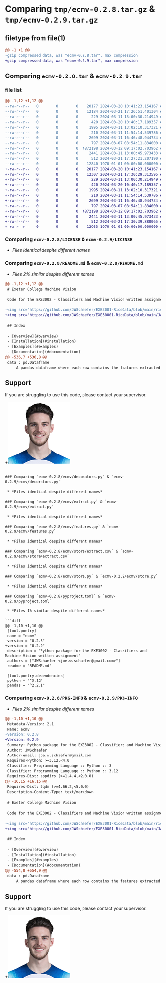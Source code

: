 # Comparing `tmp/ecmv-0.2.8.tar.gz` & `tmp/ecmv-0.2.9.tar.gz`

## filetype from file(1)

```diff
@@ -1 +1 @@
-gzip compressed data, was "ecmv-0.2.8.tar", max compression
+gzip compressed data, was "ecmv-0.2.9.tar", max compression
```

## Comparing `ecmv-0.2.8.tar` & `ecmv-0.2.9.tar`

### file list

```diff
@@ -1,12 +1,12 @@
--rw-r--r--   0        0        0    20177 2024-03-20 10:41:23.154167 ecmv-0.2.8/LICENSE
--rw-r--r--   0        0        0    12184 2024-03-21 17:26:51.401304 ecmv-0.2.8/README.md
--rw-r--r--   0        0        0      229 2024-03-11 13:00:30.214949 ecmv-0.2.8/ecmv/__init__.py
--rw-r--r--   0        0        0      420 2024-03-20 10:40:17.189357 ecmv-0.2.8/ecmv/constants.py
--rw-r--r--   0        0        0     1995 2024-03-11 13:02:10.317321 ecmv-0.2.8/ecmv/decorators.py
--rw-r--r--   0        0        0      210 2024-03-11 11:54:14.539786 ecmv-0.2.8/ecmv/errors.py
--rw-r--r--   0        0        0     2699 2024-03-11 16:46:48.944734 ecmv-0.2.8/ecmv/extract.py
--rw-r--r--   0        0        0      797 2024-03-07 08:54:11.834000 ecmv-0.2.8/ecmv/features.py
--rw-r--r--   0        0        0  4872198 2024-03-12 09:17:02.703962 ecmv-0.2.8/ecmv/store/extract.csv
--rw-r--r--   0        0        0     2441 2024-03-11 13:00:45.973433 ecmv-0.2.8/ecmv/store.py
--rw-r--r--   0        0        0      512 2024-03-21 17:27:21.207190 ecmv-0.2.8/pyproject.toml
--rw-r--r--   0        0        0    12840 1970-01-01 00:00:00.000000 ecmv-0.2.8/PKG-INFO
+-rw-r--r--   0        0        0    20177 2024-03-20 10:41:23.154167 ecmv-0.2.9/LICENSE
+-rw-r--r--   0        0        0    12307 2024-03-21 17:30:29.313595 ecmv-0.2.9/README.md
+-rw-r--r--   0        0        0      229 2024-03-11 13:00:30.214949 ecmv-0.2.9/ecmv/__init__.py
+-rw-r--r--   0        0        0      420 2024-03-20 10:40:17.189357 ecmv-0.2.9/ecmv/constants.py
+-rw-r--r--   0        0        0     1995 2024-03-11 13:02:10.317321 ecmv-0.2.9/ecmv/decorators.py
+-rw-r--r--   0        0        0      210 2024-03-11 11:54:14.539786 ecmv-0.2.9/ecmv/errors.py
+-rw-r--r--   0        0        0     2699 2024-03-11 16:46:48.944734 ecmv-0.2.9/ecmv/extract.py
+-rw-r--r--   0        0        0      797 2024-03-07 08:54:11.834000 ecmv-0.2.9/ecmv/features.py
+-rw-r--r--   0        0        0  4872198 2024-03-12 09:17:02.703962 ecmv-0.2.9/ecmv/store/extract.csv
+-rw-r--r--   0        0        0     2441 2024-03-11 13:00:45.973433 ecmv-0.2.9/ecmv/store.py
+-rw-r--r--   0        0        0      512 2024-03-21 17:30:39.880065 ecmv-0.2.9/pyproject.toml
+-rw-r--r--   0        0        0    12963 1970-01-01 00:00:00.000000 ecmv-0.2.9/PKG-INFO
```

### Comparing `ecmv-0.2.8/LICENSE` & `ecmv-0.2.9/LICENSE`

 * *Files identical despite different names*

### Comparing `ecmv-0.2.8/README.md` & `ecmv-0.2.9/README.md`

 * *Files 2% similar despite different names*

```diff
@@ -1,12 +1,12 @@
 # Exeter College Machine Vision 
 
 Code for the EXE3002 - Classifiers and Machine Vision written assignment
 
-<img src="https://github.com/JWSchaefer/EXE3001-RiceData/blob/main/rice.png?raw=true"  width="200"/>
+<img src="https://github.com/JWSchaefer/EXE30001-RiceData/blob/main/Jasmine/Jasmine%20(10070).jpg?raw=True"  width="200"/>
 
 ## Index
 
 - [Overview](#overview)
 - [Installation](#installation)
 - [Examples](#examples)
 - [Documentation](#documentation)
@@ -536,7 +536,8 @@
 data : pd.Dataframe
     A pandas dataframe where each row contains the features extracted from an image
 ```
 ## Support
 
 If you are struggling to use this code, please contact your supervisor.
 
+<img src="https://github.com/JWSchaefer/EXE3001-RiceData/blob/main/rice.png?raw=True"  width="200"/>
```

### Comparing `ecmv-0.2.8/ecmv/decorators.py` & `ecmv-0.2.9/ecmv/decorators.py`

 * *Files identical despite different names*

### Comparing `ecmv-0.2.8/ecmv/extract.py` & `ecmv-0.2.9/ecmv/extract.py`

 * *Files identical despite different names*

### Comparing `ecmv-0.2.8/ecmv/features.py` & `ecmv-0.2.9/ecmv/features.py`

 * *Files identical despite different names*

### Comparing `ecmv-0.2.8/ecmv/store/extract.csv` & `ecmv-0.2.9/ecmv/store/extract.csv`

 * *Files identical despite different names*

### Comparing `ecmv-0.2.8/ecmv/store.py` & `ecmv-0.2.9/ecmv/store.py`

 * *Files identical despite different names*

### Comparing `ecmv-0.2.8/pyproject.toml` & `ecmv-0.2.9/pyproject.toml`

 * *Files 1% similar despite different names*

```diff
@@ -1,10 +1,10 @@
 [tool.poetry]
 name = "ecmv"
-version = "0.2.8"
+version = "0.2.9"
 description = "Python package for the EXE3002 - Classifiers and Machine Vision written assignment"
 authors = ["JWSchaefer <joe.w.schaefer@gmail.com>"]
 readme = "README.md"
 
 [tool.poetry.dependencies]
 python = "^3.12"
 pandas = "^2.2.1"
```

### Comparing `ecmv-0.2.8/PKG-INFO` & `ecmv-0.2.9/PKG-INFO`

 * *Files 2% similar despite different names*

```diff
@@ -1,10 +1,10 @@
 Metadata-Version: 2.1
 Name: ecmv
-Version: 0.2.8
+Version: 0.2.9
 Summary: Python package for the EXE3002 - Classifiers and Machine Vision written assignment
 Author: JWSchaefer
 Author-email: joe.w.schaefer@gmail.com
 Requires-Python: >=3.12,<4.0
 Classifier: Programming Language :: Python :: 3
 Classifier: Programming Language :: Python :: 3.12
 Requires-Dist: appdirs (>=1.4.4,<2.0.0)
@@ -16,15 +16,15 @@
 Requires-Dist: tqdm (>=4.66.2,<5.0.0)
 Description-Content-Type: text/markdown
 
 # Exeter College Machine Vision 
 
 Code for the EXE3002 - Classifiers and Machine Vision written assignment
 
-<img src="https://github.com/JWSchaefer/EXE3001-RiceData/blob/main/rice.png?raw=true"  width="200"/>
+<img src="https://github.com/JWSchaefer/EXE30001-RiceData/blob/main/Jasmine/Jasmine%20(10070).jpg?raw=True"  width="200"/>
 
 ## Index
 
 - [Overview](#overview)
 - [Installation](#installation)
 - [Examples](#examples)
 - [Documentation](#documentation)
@@ -554,8 +554,9 @@
 data : pd.Dataframe
     A pandas dataframe where each row contains the features extracted from an image
 ```
 ## Support
 
 If you are struggling to use this code, please contact your supervisor.
 
+<img src="https://github.com/JWSchaefer/EXE3001-RiceData/blob/main/rice.png?raw=True"  width="200"/>
```

